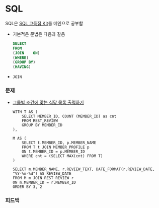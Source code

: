 # SQL

SQL은 [SQL 고득점 Kit](https://school.programmers.co.kr/learn/challenges?tab=sql_practice_kit)를 메인으로 공부함

- 기본적은 문법은 다음과 같음

    ```sql
    SELECT 
    FROM
    (JOIN    ON)
    (WHERE)
    (GROUP BY)
    (HAVING)
    ```
- ```JOIN```


### 문제
- [그룹별 조건에 맞는 식당 목록 출력하기](https://school.programmers.co.kr/learn/courses/30/lessons/131124)
    ```
    WITH T AS (
        SELECT MEMBER_ID, COUNT (MEMBER_ID) as cnt
        FROM REST_REVIEW
        GROUP BY MEMBER_ID
    ),

    M AS (
        SELECT t.MEMBER_ID, p.MEMBER_NAME
        FROM T t JOIN MEMBER_PROFILE p
        ON t.MEMBER_ID = p.MEMBER_ID
        WHERE cnt = (SELECT MAX(cnt) FROM T)
    )

    SELECT m.MEMBER_NAME, r.REVIEW_TEXT, DATE_FORMAT(r.REVIEW_DATE, "%Y-%m-%d") AS REVIEW_DATE
    FROM M m JOIN REST_REVIEW r
    ON m.MEMBER_ID = r.MEMBER_ID
    ORDER BY 3, 2
    ```
### 피드백



